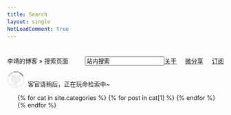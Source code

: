 ```yaml
---
title: Search
layout: single
NotLoadComment: true
---
```


<form class="page-loc" style="margin:0;margin-top:40px;" method="GET" action="/search">
    <span style="float:right"><input type="text" class="web-search" name ="q" value="站内搜索" /><a href="http://barretlee.github.io/about.html">关于</a><a href="http://hi.barretlee.github.io" target="_blank" class="page-rss" style="margin-left: 20px;">微分享</a><a href="http://barretlee.github.io/atom.xml" class="page-rss" style="margin-left: 20px;">订阅</a></span>
    李靖的博客 » 搜索页面
</form>
<div class="categories">
	<p id="s-wait"><img src="../images/loading.gif" style="width:40px;vertical-align: bottom; margin-right: 8px;" />客官请稍后，正在玩命检索中~</p>
	<h3 style="display:none" id="s-res">搜索结果：</h3>
	<h3 style="display:none" id="s-none">没有搜索相关的结果~</h3>
	<ul class="cate-list">
	{% for cat in site.categories %}
		{% for post in cat[1] %}
			<li style="display:none">
				<time datetime="{{ post.date | date:"%Y-%m-%d" }}">{{ post.date | date_to_string }}</time> » 
				<a href="{{ post.url }}" title="{{ post.title }}">{{ post.title }}<s style="display:none">
				{% for tag in post.tags %} {{ tag }} {% endfor %}
				{% for cat in post.catetories %} {{ cat }} {% endfor %}
				</s></a>
			</li>
		{% endfor %}
	{% endfor %}
	</ul>
</div>

<script type="text/javascript">
	$(function(){
		var h = window.location.href,
			s = h.indexOf("?q=") > -1 ? h.slice(h.indexOf("?q=") + 3) : "",
			num = 0;

		if(s.length == 0) {
			$("#s-wait, #s-none").toggle();
			return;
		}

		s = decodeURIComponent(s).split(/[\+ ]/g);

		$("ul li").each(function(){
			var $this = $(this);
			var t = $this.find("a").text().toLowerCase();

			for(var i = 0; s[i]; i++){
				if(t.indexOf(s[i].toLowerCase()) > -1){
					$this.show();
					num ++;
					return;
				}
			}
		});

		if(num == 0) {
			$("#s-wait, #s-none").toggle();
		} else {
			$("#s-res").text("共为您找到了 " + num + " 篇相关文章：").toggle();
			$("#s-wait").toggle();
		}
	});
</script>